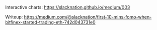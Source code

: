 Interactive charts: https://slacknation.github.io/medium/003

Writeup: https://medium.com/@slacknation/first-10-mins-fomo-when-bitfinex-started-trading-eth-742d043731e0
